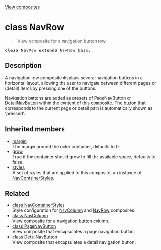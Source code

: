 [View composites](../index.md)

# class NavRow

> View composite for a navigation button row.

<pre class="docgen_signature"><b>class</b> NavRow <b>extends</b> <a href="NavRow_base.md">NavRow_base</a>;</pre>

## Description

A navigation row composite displays several navigation buttons in a horizontal layout, allowing the user to navigate between different pages or (detail) items by pressing one of the buttons.

Navigation buttons are added as presets of [PageNavButton](PageNavButton.md) or [DetailNavButton](DetailNavButton.md) within the content of this composite. The button that corresponds to the current page or detail path is automatically shown as 'pressed'.

## Inherited members

- [<!--{ref:property}-->margin](NavRow_base_margin.md) \
    The margin around the outer container, defaults to 0.
- [<!--{ref:property}-->grow](NavRow_base_grow.md) \
    True if the container should grow to fill the available space, defaults to false.
- [<!--{ref:property}-->styles](NavRow_base_styles.md) \
    A set of styles that are applied to this composite, an instance of [NavContainerStyles](NavContainerStyles.md).

## Related

- [<!--{ref:class}-->class NavContainerStyles](NavContainerStyles.md) \
    Style configuration for [NavColumn](NavColumn.md) and [NavRow](NavRow.md) composites.
- [<!--{ref:class}-->class NavColumn](NavColumn.md) \
    View composite for a navigation button column.
- [<!--{ref:class}-->class PageNavButton](PageNavButton.md) \
    View composite that encapsulates a page navigation button.
- [<!--{ref:class}-->class DetailNavButton](DetailNavButton.md) \
    View composite that encapsulates a detail navigation button.